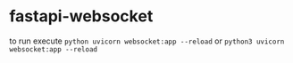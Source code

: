 # fastapi-websocket

to run execute `python uvicorn websocket:app --reload` or `python3 uvicorn websocket:app --reload`